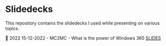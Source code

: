 # Slidedecks
This repository contains the slidedecks I used while presenting on various topics.

📅 2022
15-12-2022 - MC2MC - What is the power of Windows 365 [SLIDES](2022/15-12%20-%20MC2MC%20-%20What%20is%20the%20power%20of%20Windows%20365.pdf)
